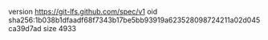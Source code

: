 version https://git-lfs.github.com/spec/v1
oid sha256:1b038b1dfaadf68f7343b17be5bb93919a623528098724211a02d045ca39d7ad
size 4933
